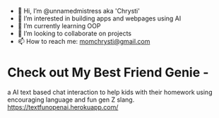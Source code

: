 - 👋 Hi, I’m @unnamedmistress aka 'Chrysti'
- 👀 I’m interested in building apps and webpages using AI
- 🌱 I’m currently learning OOP
- 💞️ I’m looking to collaborate on projects
- 📫 How to reach me: momchrysti@gmail.com

# Check out My Best Friend Genie - 
a AI text based chat interaction to help kids with their homework using encouraging language and fun gen Z slang. 
https://textfunopenai.herokuapp.com/

<!---
unnamedmistress/unnamedmistress is a ✨ special ✨ repository because its `README.md` (this file) appears on your GitHub profile.
You can click the Preview link to take a look at your changes.
--->
